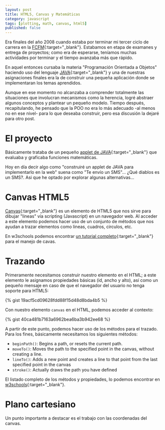 ```yaml
---
layout: post
title: HTML5, Canvas y Matemáticas
category: javascript
tags: [plotting, math, canvas, html5]
published: false
---
```


Era finales del año 2008 cuando estaba por terminar mi tercer ciclo de carrera en la [FCFM](http://www.fcfm.uanl.mx/){:target="_blank"}. Estabamos en etapa de examanes y entrega de proyectos; como era de esperarse, teníamos muchas actividades por terminar y el tiempo avanzaba más que rápido.

En aquel entonces cursaba la materia "Programación Orientada a Objetos" haciendo uso del lenguaje [JAVA](https://java.com/en/download/faq/develop.xml){:target="_blank"} y una de nuestras asignaciones finales era la de construir una pequeña aplicación donde se implementaran los temas aprendidos.

Aunque en ese momento no alcanzaba a comprender totalmente las situaciones que involucran mecanismos como la herencia, logré abstraer algunos conceptos y plantear un pequeño modelo. Tiempo después, recapitulando, he pensado que la POO no era lo más adecuado -al menos no en ese nivel- para lo que deseaba construir, pero esa discusión la dejaré para otro post.

# El proyecto
Básicamente trataba de un pequeño [applet de JAVA](https://docs.oracle.com/javase/tutorial/deployment/applet/){:target="_blank"} que evaluaba y graficaba funciones matemáticas.

Hoy en día decir algo como "construiré un applet de JAVA para implementarlo en la web" suena como "Te envío un SMS"... ¿Qué diablos es un SMS?. Asi que he optado por explorar algunas alternativas...

# Canvas HTML5
[Canvas](http://www.w3schools.com/html/html5_canvas.asp){:target="_blank"} es un elemento de HTML5 que nos sirve para dibujar "lineas" vía scripting (Javascript) en un navegador web. Al acceder a este elemento podemos hacer uso de un conjunto de métodos que nos ayudan a trazar elementos como lineas, cuadros, circulos, etc.

En w3schools podemos encontrar [un tutorial completo](){:target="_blank"} para el manejo de cavas.

# Trazando
Primeramente necesitamos construir nuestro elemento en el HTML; a este elemento le asignamos propiedades básicas (id, ancho y alto), así como un pequeño mensaje en caso de que el navegador del usuario no tenga soporte para HTML5:

{% gist 19acf5cd09628fdd88f15d48d8bda4b5 %}

Con nuestro elemento `canvas` en el HTML, podemos acceder al contexto:

{% gist 40ca481b7163a6962bea6ba3b942ee68 %}

A partir de este punto, podemos hacer uso de los métodos para el trazado. Para los fines, básicamente necesitamos los siguientes métodos:

  - `beginPath()`: Begins a path, or resets the current path.
  - `moveTo()`: Moves the path to the specified point in the canvas, without creating a line.
  - `lineTo()`:	Adds a new point and creates a line to that point from the last specified point in the canvas
  - `stroke()`:	Actually draws the path you have defined

  El listado completo de los métodos y propiedades, lo podemos encontrar en [w3schools](http://www.w3schools.com/tags/ref_canvas.asp){:target="_blank"}.

# Plano cartesiano
Un punto importante a destacar es el trabajo con las coordenadas del canvas.
